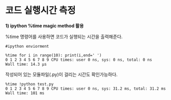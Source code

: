 # 코드 실행시간 측정

__1) ipython %time magic method 활용__ 

%time 명령어를 사용하면 코드가 실행되는 시간을 출력해준다.
```
#ipython enviorment

%time for i in range(10): print(i,end=' ')
0 1 2 3 4 5 6 7 8 9 CPU times: user 0 ns, sys: 0 ns, total: 0 ns
Wall time: 14.3 µs
```

작성되어 있는 모듈파일(.py)이 걸리는 시간도 확인가능하다.
```
%time !python test.py
0 1 2 3 4 5 6 7 8 9 CPU times: user 0 ns, sys: 31.2 ms, total: 31.2 ms
Wall time: 101 ms
```
